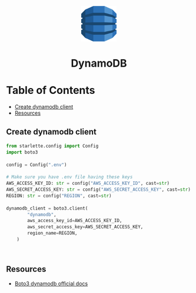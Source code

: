 <div align="center">
  <a href="https://www.dynamodbguide.com/">
    <img height="96" width="96" alt="dynamodb" src="../logos/dynamodb.svg"/>
  </a>
  <h1>DynamoDB</h1>
</div>

# Table of Contents

- [Create dynamodb client](#create-dynamodb-client)
- [Resources](#resources)

## Create dynamodb client

```python
from starlette.config import Config
import boto3

config = Config(".env")

# Make sure you have .env file having these keys
AWS_ACCESS_KEY_ID: str = config("AWS_ACCESS_KEY_ID", cast=str)
AWS_SECRET_ACCESS_KEY: str = config("AWS_SECRET_ACCESS_KEY", cast=str)
REGION: str = config("REGION", cast=str)

dynamodb_client = boto3.client(
        "dynamodb",
        aws_access_key_id=AWS_ACCESS_KEY_ID,
        aws_secret_access_key=AWS_SECRET_ACCESS_KEY,
        region_name=REGION,
    )
```

<br>

## Resources

- [Boto3 dynamodb official docs][boto3-dynamodb]

<!-- Definitions -->

[boto3-dynamodb]: https://boto3.amazonaws.com/v1/documentation/api/latest/reference/services/dynamodb.html#client
